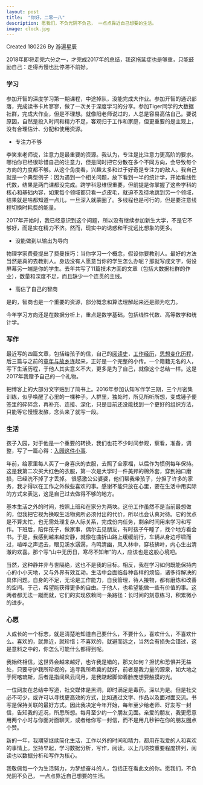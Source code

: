 ```yaml
---
layout: post
title:  "你好，二零一八"
description: 愿我们，不负光阴不负己， 一点点靠近自己想要的生活。
image: clock.jpg
---
```


Created 180226
By 游遍星辰

2018年即将走完六分之一，才完成2017年的总结，我这拖延症也是够重，只能鼓励自己：走得再慢也比停滞不前好。

### 学习
参加开智的深度学习第一期课程，中途掉队，没能完成大作业。参加开智的通识部落，完成读书卡片寥寥，做了一次关于深度学习的分享。参加Tiger同学的大数据社群，完成大作业，但是不理想。就像阳老师说过的，人总是容易高估自己。要说原因，自然是投入时间和精力不足，客观归于工作和家庭，但更重要的是主观上，没有合理估计、分配和使用资源。

- 专注力不够

李笑来老师说，注意力是最重要的资源。我认为，专注是比注意力更高阶的要求。哪怕你已经很珍惜自己的注意力，但是同时把它分散在多个不同方向，会导致每个方向的力度都不够。从这个角度看，兴趣太多和过于好奇是专注力的敌人。我自己就是一个典型例子：因为遇到一个相关问题，放下看到一半的统计学，开始看线性代数，结果是两门课都没完成。跨学科思维很重要，但前提是你掌握了这些学科的核心和基础内容，如果每个领域都只看一点皮毛，就迫不及待地跳到另一个领域，结果就是啥都知道一点儿，一旦深入就蒙圈了。多线程也是可行的，但是要注意线程切换时耗费的能量。

2017年开始时，我已经意识到这个问题，所以没有继续参加新生大学，不是它不够好，而是实在精力不济。然而，现实中的诱惑和干扰远比想象的更多。

- 没能做到以输出为导向

物理学家费曼提出了费曼技巧：当你学习一个概念，假设你要教别人。最好的方法当然是真的去教别人。身边没有人愿意当你的学生怎么办呢？那就写成文字，假设屏幕另一端是你的学生。去年共写了11篇技术方面的文章（包括大数据社群的作业），数量和深度不足，而且缺少一个连贯的主线。

- 高估了自己的智商

是的，智商也是一个重要的资源，部分概念和算法理解起来还是颇为吃力。

今年学习方向还是在数据分析上，重点是数学基础，包括线性代数、高等数学和统计学。

### 写作
最近写的四篇文章，包括给孩子的信，自己的[阅读史](https://www.jianshu.com/p/e6d5adfa3a6a)，[工作经历](https://www.jianshu.com/p/b78ce3e0c25f)，[思想变化历程](https://www.jianshu.com/p/5be9c6b92bd9)， 后三篇与之前的[童年与故乡](https://www.jianshu.com/p/765d1cbc8c8c)连起来，正好是一个完整的小传。一个籍籍无名的人，写下生活历程，于他人其实意义不大，更多是为了自己，就像这个总结一样。这是2017年我赠予自己的一个礼物。

把博客上的大部分文字贴到了简书上。2016年参加认知写作学三期，三个月密集训练，似乎唤醒了心里的一棵种子。人群里，独处时，所见所听所想，变成锤子便签里的碎碎念，再补充、连接、深化，只是目前还没能找到一个更好的组织方法，只能等它慢慢发酵，念头来了就写一段。

### 生活
孩子入园，对于他是一个重要的转换，我们也花不少时间参观，察看，准备，调整，写了一篇心得：[入园这件小事](http://www.jianshu.com/p/ceca6526277f).

年前，给家里每人买了一身喜庆的衣服，去照了全家福，以后作为惯例每年保持。这是我第二次买大红色的衣服，第一次是大学时一件美邦的棉外套，穿到袖口磨损，已经洗不掉了才丢掉。 很感激公公婆婆，他们帮我带孩子，分担了许多的家务，我才得以在工作之外做些喜欢的事。感谢不能只放在心里，要在生活中用实际的方式来表达，这是自己过去做得不够的地方。

基本生活之外的时间，按照上班和在家分为两块。这份工作虽然不是当前最想做的，但我把它视为换取生活物资所必须付出的代价，所以也会认真对待。它的优点是不算太忙，也无需处理复杂人际关系，完成份内任务，剩余时间用来学习和写作。下班后，陪伴孩子，做家事，偶尔去见朋友，有时孩子午睡了，找个地方看会书。于是，我感到越来越安静，就像在曲折山路上缓缓前行，车辆从身边呼啸而过，喧哗之声远去，眼见溪水潺潺，鸟鸣清幽，风入林中，穿枝拂叶，内心生出清澈的欢喜。那个写“山中无历日，寒尽不知年”的人，应该也是这般心境吧。

当然，这种静并非与世隔绝，这也不是我的目标。相反，我在学习如何既能保持内心的小小天地，又与外界有效互动。生活中会面临各种各样的烦恼，诸多待解决的具体问题。自身的不足，无论是工作能力，自我管理，待人接物，都有磨炼和改善的空间。于己，希望能获得更多的自由。于他人，也希望能做一些有价值的事。这两者都无法一蹴而就，它们的实现依赖同一条路径：长时间的刻意练习，积累微小的进步。


### 心愿
人成长的一个标志，就是清楚地知道自己要什么，不要什么，喜欢什么，不喜欢什么。喜欢的，就靠近，就珍惜；不喜欢的，就避而远之，当然会有损失会错过，这是意料之中的，你怎么可能什么都得到呢。

我始终相信，这世界会越来越好，也许我是错的，那又如何？担忧和恐惧并无益处，只要守护我所珍视的，追寻我所希冀的就好，前者是我力量的源泉，如大地之于阿喀琉斯，后者是指间风云间月，是我踮起脚仰着脸庞想要触摸的光。

一位网友在总结中写道，社交媒体是黑洞，即时满足是毒药。深以为是。但是社交必不可少，或许可以寻找更高效的方式，比如通过文字、作品以及面对面交流。书写是保持关联的最好方式。因此我决定今年开始，每年至少给老师、好友写一封信，告知我的近况，所思所想。每月至少约一个朋友见面。亲爱的朋友，我更愿意用两个小时与你面对面聊天，或者给你写一封信，而不是用几秒钟在你的朋友圈点个赞。

新的一年，我期望继续简化生活，工作以外的时间和精力，都用在我爱的人和喜欢的事情上。坚持早起，学习数据分析，写作，阅读。以上几项按重要程度排列，阅读也以数据分析和写作为核心。

我敬佩每一个为生活努力，为梦想奋斗的人，包括正在看此文的你。愿我们，不负光阴不负己， 一点点靠近自己想要的生活。
